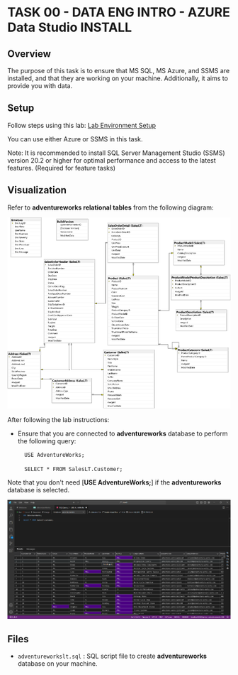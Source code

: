 # TASK 00 - DATA ENG INTRO - AZURE Data Studio INSTALL

## Overview 

The purpose of this task is to ensure that MS SQL, MS Azure, and SSMS are installed, and that they are working on your machine. Additionally, it aims to provide you with data.

## Setup

Follow steps using this lab:
[Lab Environment Setup](https://microsoftlearning.github.io/dp-080-Transact-SQL/Instructions/Labs/00-setup.html)

You can use either Azure or SSMS in this task.

Note: It is recommended to install SQL Server Management Studio (SSMS) version 20.2 or higher for optimal performance and access to the latest features. (Required for feature tasks)


## Visualization

Refer to **adventureworks relational tables** from the following diagram:


![adventureworks_tables](./res/adventureworks_tables.png)


After following the lab instructions:
    
- Ensure that you are connected to **adventureworks** database to perform the following query:

        USE AdventureWorks;

        SELECT * FROM SalesLT.Customer;

Note that you don't need [**USE AdventureWorks;**] if the **adventureworks** database is selected.

![preview_data](./res/00%20-%20DATA_ENG%20INTRO%20-%20AZURE%20INSTALL.png)

## Files

- `adventureworkslt.sql` : SQL script file to create **adventureworks** database on your machine.
